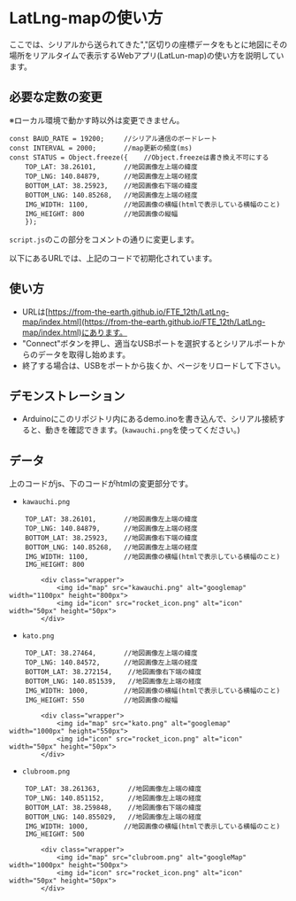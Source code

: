# LatLng-mapの使い方
ここでは、シリアルから送られてきた","区切りの座標データをもとに地図にその場所をリアルタイムで表示するWebアプリ(LatLun-map)の使い方を説明しています。
## 必要な定数の変更
※ローカル環境で動かす時以外は変更できません。
```
const BAUD_RATE = 19200;     //シリアル通信のボードレート
const INTERVAL = 2000;       //map更新の頻度(ms)
const STATUS = Object.freeze({    //Object.freezeは書き換え不可にする
    TOP_LAT: 38.26101,       //地図画像左上端の緯度
    TOP_LNG: 140.84879,      //地図画像左上端の経度
    BOTTOM_LAT: 38.25923,    //地図画像右下端の緯度
    BOTTOM_LNG: 140.85268,   //地図画像左上端の経度
    IMG_WIDTH: 1100,         //地図画像の横幅(htmlで表示している横幅のこと)
    IMG_HEIGHT: 800          //地図画像の縦幅
    });
```
`script.js`のこの部分をコメントの通りに変更します。
  
以下にあるURLでは、上記のコードで初期化されています。
## 使い方
* URLは[https://from-the-earth.github.io/FTE_12th/LatLng-map/index.html](https://from-the-earth.github.io/FTE_12th/LatLng-map/index.html)にあります。
* "Connect"ボタンを押し、適当なUSBポートを選択するとシリアルポートからのデータを取得し始めます。
* 終了する場合は、USBをポートから抜くか、ページをリロードして下さい。
## デモンストレーション
* Arduinoにこのリポジトリ内にあるdemo.inoを書き込んで、シリアル接続すると、動きを確認できます。(`kawauchi.png`を使ってください。)

## データ
上のコードがjs、下のコードがhtmlの変更部分です。
* `kawauchi.png`
```
    TOP_LAT: 38.26101,       //地図画像左上端の緯度
    TOP_LNG: 140.84879,      //地図画像左上端の経度
    BOTTOM_LAT: 38.25923,    //地図画像右下端の緯度
    BOTTOM_LNG: 140.85268,   //地図画像左上端の経度
    IMG_WIDTH: 1100,         //地図画像の横幅(htmlで表示している横幅のこと)
    IMG_HEIGHT: 800
```
```
        <div class="wrapper">
            <img id="map" src="kawauchi.png" alt="googlemap" width="1100px" height="800px">
            <img id="icon" src="rocket_icon.png" alt="icon" width="50px" height="50px">
        </div>
```
* `kato.png`
```
    TOP_LAT: 38.27464,       //地図画像左上端の緯度
    TOP_LNG: 140.84572,      //地図画像左上端の経度
    BOTTOM_LAT: 38.272154,    //地図画像右下端の緯度
    BOTTOM_LNG: 140.851539,   //地図画像左上端の経度
    IMG_WIDTH: 1000,         //地図画像の横幅(htmlで表示している横幅のこと)
    IMG_HEIGHT: 550          //地図画像の縦幅
```
```
        <div class="wrapper">
            <img id="map" src="kato.png" alt="googlemap" width="1000px" height="550px">
            <img id="icon" src="rocket_icon.png" alt="icon" width="50px" height="50px">
        </div>
```
* `clubroom.png`
```
    TOP_LAT: 38.261363,       //地図画像左上端の緯度
    TOP_LNG: 140.851152,      //地図画像左上端の経度
    BOTTOM_LAT: 38.259848,    //地図画像右下端の緯度
    BOTTOM_LNG: 140.855029,   //地図画像左上端の経度
    IMG_WIDTH: 1000,         //地図画像の横幅(htmlで表示している横幅のこと)
    IMG_HEIGHT: 500
```
```
        <div class="wrapper">
            <img id="map" src="clubroom.png" alt="googleMap" width="1000px" height="500px">
            <img id="icon" src="rocket_icon.png" alt="icon" width="50px" height="50px">
        </div>
```
